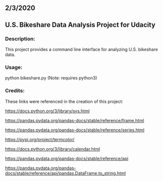 ## 2/3/2020
## U.S. Bikeshare Data Analysis Project for Udacity
### Description:
This project provides a command line interface for analyzing U.S. bikeshare data.

### Usage:
python bikeshare.py (Note: requires python3)

### Credits:
These links were referenced in the creation of this project:

https://docs.python.org/3/library/sys.html

https://pandas.pydata.org/pandas-docs/stable/reference/frame.html

https://pandas.pydata.org/pandas-docs/stable/reference/series.html

https://pypi.org/project/termcolor/

https://docs.python.org/3/library/calendar.html

https://pandas.pydata.org/pandas-docs/stable/reference/api

https://pandas.pydata.org/pandas-docs/stable/reference/api/pandas.DataFrame.to_string.html
